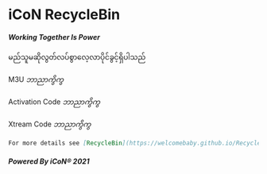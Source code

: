 
# **iCoN RecycleBin**
#### _Working Together Is Power_

မည်သူမဆိုလွတ်လပ်စွာလေ့လာပိုင်ခွင့်ရှိပါသည်


M3U 
_ဘာညာကွိကွ_


Activation Code
_ဘာညာကွိကွ_

Xtream Code
_ဘာညာကွိကွ_

```markdown
For more details see [RecycleBin](https://welcomebaby.github.io/RecycleBin)
```
##### Powered By iCoN® 2021
